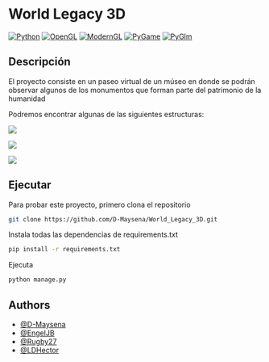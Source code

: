 # World Legacy 3D

[![Python](https://img.shields.io/badge/Python-3.10-green.svg?style=flat-square-logo=python)](https://docs.python.org/3/)
[![OpenGL](https://img.shields.io/badge/OpenGl-3.10-green.svg?style=flat-square-logo=opengl-)](https://docs.gl/)
[![ModernGL](https://img.shields.io/badge/ModernGL-5.6.4-green.svg?style=flat-square)](https://moderngl.readthedocs.io/en/5.8.2/)
[![PyGame](https://img.shields.io/badge/PyGame-2.0.1-green.svg?style=flat-square)](https://www.pygame.org/docs/)
[![PyGlm](https://img.shields.io/badge/PyGlm-1.2.5,-green.svg?style=flat-square)](https://github.com/Zuzu-Typ/PyGLM/wiki)

## Descripción
El proyecto consiste en un paseo virtual de un múseo en donde se podrán observar algunos de los monumentos que forman parte del patrimonio de la humanidad
 
Podremos encontrar algunas de las siguientes estructuras:

![](https://preview.free3d.com/img/2017/11/2202318645479081679/0tfkcsfb.jpg)

![](https://preview.free3d.com/img/2016/03/1870535474905351391/f25u12u7.jpg)

![](https://preview.free3d.com/img/2017/10/2154821820983805145/c3hdk9qf.jpg)
## Ejecutar

Para probar este proyecto, primero clona el repositorio

```bash
git clone https://github.com/D-Maysena/World_Legacy_3D.git
```

Instala todas las dependencias de requirements.txt
```bash
pip install -r requirements.txt
```

Ejecuta
```bash
python manage.py
```



## Authors

- [@D-Maysena](https://github.com/D-Maysena)
- [@EngelJB](https://github.com/EngelJB)
- [@Rugby27](https://github.com/Rugby27)
- [@LDHector](https://github.com/LDHector)
